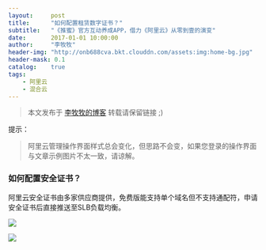 ```yaml
---
layout:     post
title:      "如何配置租赁数字证书？"
subtitle:   "《推蜜》官方互动养成APP，借力《阿里云》从零到壹的演变"
date:       2017-01-01 10:00:00
author:     "李牧牧"
header-img: "http://onb688cva.bkt.clouddn.com/assets:img:home-bg.jpg"
header-mask: 0.1
catalog:    true
tags:
    - 阿里云
    - 混合云
---
```


> 本文发布于 [李牧牧的博客](http://limumu.me) 转载请保留链接 ;)

  



提示：

> 阿里云管理操作界面样式总会变化，但思路不会变，如果您登录的操作界面与文章示例图片不太一致，请谅解。



### 如何配置安全证书？

阿里云安全证书由多家供应商提供，免费版能支持单个域名但不支持通配符，申请安全证书后直接推送至SLB负载均衡。


![](http://onb688cva.bkt.clouddn.com/assets:post:img:20170405_create_https.png)

![](http://onb688cva.bkt.clouddn.com/assets:post:img:20170405_create_https_plugin.png)











